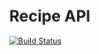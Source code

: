 # Recipe API
[![Build Status](https://travis-ci.org/abuDarda97/drf_recipe.svg?branch=master)](https://travis-ci.org/abuDarda97/drf_recipe)
